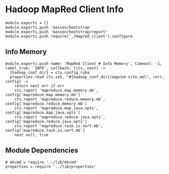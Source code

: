 
# Hadoop MapRed Client Info

    module.exports = []
    module.exports.push 'masson/bootstrap'
    module.exports.push 'masson/bootstrap/report'
    module.exports.push require('./mapred_client').configure

## Info Memory

    module.exports.push name: 'MapRed Client # Info Memory', timeout: -1, label_true: 'INFO', callback: (ctx, next) ->
      {hadoop_conf_dir} = ctx.config.ryba
      properties.read ctx.ssh, "#{hadoop_conf_dir}/mapred-site.xml", (err, config) ->
        return next err if err
        ctx.report 'mapreduce.map.memory.mb', config['mapreduce.map.memory.mb']
        ctx.report 'mapreduce.reduce.memory.mb', config['mapreduce.reduce.memory.mb']
        ctx.report 'mapreduce.map.java.opts', config['mapreduce.map.java.opts']
        ctx.report 'mapreduce.reduce.java.opts', config['mapreduce.reduce.java.opts']
        ctx.report 'mapreduce.task.io.sort.mb', config['mapreduce.task.io.sort.mb']
        next null, true

## Module Dependencies

    # mkcmd = require '../lib/mkcmd'
    properties = require '../lib/properties'



